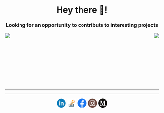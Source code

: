 <h1 align="center">Hey there 👋!</h1>
<h3 align="center">Looking for an opportunity to contribute to interesting projects</h3>


<img align="left" height=180em src="https://github-readme-stats.vercel.app/api/top-langs/?username=praneeth-rdy&theme=vue&hide=css,tcl,html"></img>
<img align="right" height=180em src="https://github-readme-stats.vercel.app/api?username=praneeth-rdy&count_private=true&show_icons=true&theme=vue&include_all_commits=true"></img>

<br/><br/><br/><br/><br/><br/><br/><br/><br/><br/>
<hr>

<!-- ## 📝 Latest Blogs -->

<!-- BLOG-POST-LIST:START -->

<!-- BLOG-POST-LIST:END -->

<hr>
<p align="center">
<a href="https://www.linkedin.com/in/praneeth-/" target="blank"><img align="center" src="https://raw.githubusercontent.com/praneeth-rdy/praneeth-rdy/master/assets/linkedin.svg" alt="praneeth-rdy" height="30" width="30" /></a>
<a href="https://stackoverflow.com/users/13743052/praneeth-rdy" target="blank"><img align="center" src="https://raw.githubusercontent.com/praneeth-rdy/praneeth-rdy/master/assets/stack-overflow.svg" alt="praneeth-rdy" height="30" width="30" /></a>
<a href="https://www.facebook.com/praneeth.reddy.3557440/" target="blank"><img align="center" src="https://raw.githubusercontent.com/praneeth-rdy/praneeth-rdy/master/assets/facebook.svg" alt="praneeth-rdy" height="30" width="30" /></a>
<a href="https://instagram.com/praneeth__rdy" target="blank"><img align="center" src="https://raw.githubusercontent.com/praneeth-rdy/praneeth-rdy/master/assets/instagram.svg" alt="praneeth-rdy" height="30" width="30" /></a>
<a href="https://medium.com/@praneeth.kolanu.iitkgp" target="blank"><img align="center" src="https://raw.githubusercontent.com/praneeth-rdy/praneeth-rdy/master/assets/medium.svg" alt="@praneeth-rdy" height="30" width="30" /></a>
</p>
